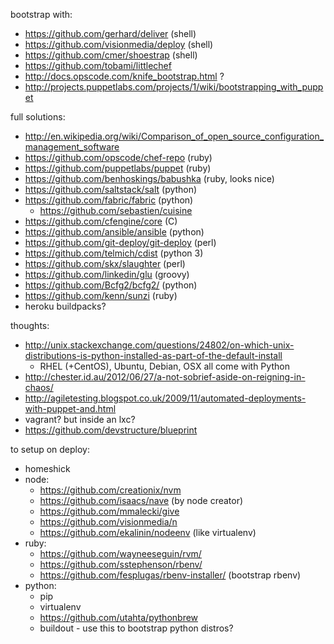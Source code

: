 bootstrap with:
  - https://github.com/gerhard/deliver (shell)
  - https://github.com/visionmedia/deploy (shell)
  - https://github.com/cmer/shoestrap (shell)
  - https://github.com/tobami/littlechef
  - http://docs.opscode.com/knife_bootstrap.html ?
  - http://projects.puppetlabs.com/projects/1/wiki/bootstrapping_with_puppet

full solutions:
  - http://en.wikipedia.org/wiki/Comparison_of_open_source_configuration_management_software
  - https://github.com/opscode/chef-repo (ruby)
  - https://github.com/puppetlabs/puppet (ruby)
  - https://github.com/benhoskings/babushka (ruby, looks nice)
  - https://github.com/saltstack/salt (python)
  - https://github.com/fabric/fabric (python)
    - https://github.com/sebastien/cuisine
  - https://github.com/cfengine/core (C)
  - https://github.com/ansible/ansible (python)
  - https://github.com/git-deploy/git-deploy (perl)
  - https://github.com/telmich/cdist (python 3)
  - https://github.com/skx/slaughter (perl)
  - https://github.com/linkedin/glu (groovy)
  - https://github.com/Bcfg2/bcfg2/ (python)
  - https://github.com/kenn/sunzi (ruby)
  - heroku buildpacks?

thoughts:
  - http://unix.stackexchange.com/questions/24802/on-which-unix-distributions-is-python-installed-as-part-of-the-default-install
    - RHEL (+CentOS), Ubuntu, Debian, OSX all come with Python
  - http://chester.id.au/2012/06/27/a-not-sobrief-aside-on-reigning-in-chaos/
  - http://agiletesting.blogspot.co.uk/2009/11/automated-deployments-with-puppet-and.html
  - vagrant? but inside an lxc?
  - https://github.com/devstructure/blueprint

to setup on deploy:
  - homeshick
  - node:
    - https://github.com/creationix/nvm
    - https://github.com/isaacs/nave (by node creator)
    - https://github.com/mmalecki/give
    - https://github.com/visionmedia/n
    - https://github.com/ekalinin/nodeenv (like virtualenv)
  - ruby:
    - https://github.com/wayneeseguin/rvm/
    - https://github.com/sstephenson/rbenv/
    - https://github.com/fesplugas/rbenv-installer/ (bootstrap rbenv)
  - python:
    - pip
    - virtualenv
    - https://github.com/utahta/pythonbrew
    - buildout - use this to bootstrap python distros?
